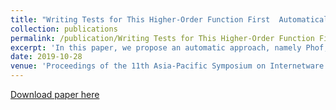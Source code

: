 ```yaml
---
title: "Writing Tests for This Higher-Order Function First  Automatically Identifying Future Callings to Assist Testers"
collection: publications
permalink: /publication/Writing Tests for This Higher-Order Function First  Automatically Identifying Future Callings to Assist Testers
excerpt: 'In this paper, we propose an automatic approach, namely Phof, which predicts whether a higher-order function will be called in the future. Higher- order functions that are most likely to be called should be tested first. Our approach can assist developers to reduce the number of higher- order functions under test. In Phof, we extracted 24 features from source code and logs to train a predictive model based on known higher-order functions calls. We empirically evaluated our approach on 2854 higher-order functions from six real-world Scala projects. Experimental results show that Phof based on the random forest algorithm and the SMOTE strategy performs well in the prediction of calls of higher-order functions. Our work can be used to support the scheduling of limited test resources.'
date: 2019-10-28
venue: 'Proceedings of the 11th Asia-Pacific Symposium on Internetware (Internetware ’19), October 28–29, 2019, Fukuoka, Japan.'
---
```



[Download paper here](http://xuyisen.github.io/files/paper34.pdf)
